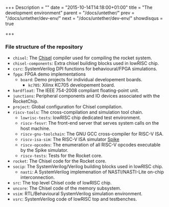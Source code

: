 +++
Description = ""
date = "2015-10-14T14:18:00+01:00"
title = "The development environment"
parent = "/docs/untether/"
prev = "/docs/untether/dev-env/"
next = "/docs/untether/dev-env/"
showdisqus = true

+++


### File structure of the repository

 * `chisel`: The [Chisel](https://chisel.eecs.berkeley.edu/) compiler used for 
 compiling the rocket system.
 * `chisel-components`: Extra chisel building blocks used in lowRISC chip.
 * `csrc`: SystemVerilog DPI functions for behavioural/FPGA simulations.
 * `fpga`: FPGA demo implementations
   * `board`: Demo projects for individual developement boards.
     * `kc705`: Xilinx KC705 developement board.
 * `hardfloat`: The IEEE 754-2008 compliant floating-point unit.
 * `junctions`: Peripheral components and IO devices associated with the RocketChip.
 * `project`: Global configuration for Chisel compilation.
 * `riscv-tools`: The cross-compilation and simulation tool chain.
   * `lowrisc-tests`: lowRISC chip dedicated test environment.
   * `riscv-fesvr`: The front-end server that serves system calls on the host machine.
   * `riscv-gnu-toolchain`: The GNU GCC cross-compiler for RISC-V ISA.
   * `riscv-isa-sim`: The RISC-V ISA simulator [Spike](https://github.com/riscv/riscv-isa-sim#risc-v-isa-simulator)
   * `riscv-opcodes`: The enumeration of all RISC-V opcodes executable by the Spike simulator.
   * `riscv-tests`: Tests for the Rocket core.
 * `rocket`: The Chisel code for the Rocket core.
 * `socip`: The SystemVerilog/Verilog building blocks used in lowRISC chip.
   * `nasti`: A SystemVerilog implemenation of NASTI/NASTI-Lite on-chip interconnection.
 * `src`: The top level Chisel code of lowRISC chip.
 * `uncore`: The Chisel code of the memory subsystem.
 * `vsim`: RTL/Behavioural SystemVerilog simulation environment.
 * `vsrc`: SystemVerilog code of lowRISC top and testbenches.